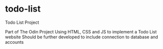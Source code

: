 # todo-list
Todo List Project

Part of The Odin Project
Using HTML, CSS and JS to implement a Todo List website
Should be further developed to include connection to database and accounts
